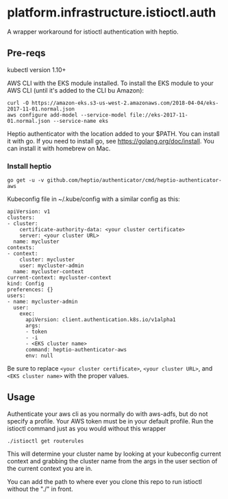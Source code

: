 # platform.infrastructure.istioctl.auth
A wrapper workaround for istioctl authentication with heptio.

## Pre-reqs
kubectl version 1.10+

AWS CLI with the EKS module installed. To install the EKS module to your AWS CLI (until it's added to the CLI bu Amazon):
```
curl -O https://amazon-eks.s3-us-west-2.amazonaws.com/2018-04-04/eks-2017-11-01.normal.json
aws configure add-model --service-model file://eks-2017-11-01.normal.json --service-name eks
```
Heptio authenticator with the location added to your $PATH. You can install it with go. If you need to install go, see https://golang.org/doc/install. You can install it with homebrew on Mac.

### Install heptio
```
go get -u -v github.com/heptio/authenticator/cmd/heptio-authenticator-aws
```
Kubeconfig file in ~/.kube/config with a similar config as this:
```
apiVersion: v1
clusters:
- cluster:
    certificate-authority-data: <your cluster certificate>
    server: <your cluster URL>
  name: mycluster
contexts:
- context:
    cluster: mycluster
    user: mycluster-admin
  name: mycluster-context
current-context: mycluster-context
kind: Config
preferences: {}
users:
- name: mycluster-admin
  user:
    exec:
      apiVersion: client.authentication.k8s.io/v1alpha1
      args:
      - token
      - -i
      - <EKS cluster name>
      command: heptio-authenticator-aws
      env: null
```

Be sure to replace ```<your cluster certificate>```, ```<your cluster URL>```, and ```<EKS cluster name>``` with the proper values.

## Usage
Authenticate your aws cli as you normally do with aws-adfs, but do not specify a profile. Your AWS token must be in your default profile. Run the istioctl command just as you would without this wrapper
```
./istioctl get routerules
```
This will determine your cluster name by looking at your kubeconfig current context and grabbing the cluster name from the args in the user section of the current context you are in.

You can add the path to where ever you clone this repo to run istioctl without the "./" in front.